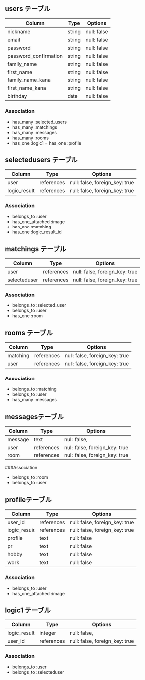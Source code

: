 ## users テーブル

| Column                 | Type   | Options     |
| -----------------------| ------ | ----------- |
| nickname               | string | null: false |
| email                  | string | null: false |
| password               | string | null: false |
| password_confirmation  | string | null: false |
| family_name            | string | null: false |
| first_name             | string | null: false |
| family_name_kana       | string | null: false |
| first_name_kana        | string | null: false |
| birthday               | date   | null: false |


### Association

- has_many :selected_users
- has_many :matchings
- has_many :messages
- has_many :rooms
- has_one  :logic1
= has_one  :profile


## selectedusers テーブル 

| Column          | Type      | Options                        |
| --------------- | --------- | ------------------------------ |
| user            | references| null: false, foreign_key: true |
| logic_result    | references| null: false, foreign_key: true |


### Association

- belongs_to :user
- has_one_attached :image
- has_one :matching
- has_one :logic_result_id


## matchings テーブル

| Column       | Type       | Options                        |
| ------------ | ---------- | ------------------------------ |
| user         | references | null: false, foreign_key: true |
| selecteduser| references | null: false, foreign_key: true |


### Association

- belongs_to :selected_user
- belongs_to :user
- has_one :room


## rooms テーブル

| Column         | Type       | Options                        |
| -------------- | ---------- | ------------------------------ |
| matching       | references | null: false, foreign_key: true |
| user           | references | null: false, foreign_key: true |

### Association

- belongs_to :matching
- belongs_to :user
- has_many :messages


## messagesテーブル

| Column       | Type       | Options                        |
| ------------ | ---------- | ------------------------------ |
| message      | text       | null: false,                   |
| user         | references | null: false, foreign_key: true |
| room         | references | null: false, foreign_key: true |

###Association

- belongs_to :room
- belongs_to :user



## profileテーブル

| Column          | Type      | Options                        |
| --------------- | --------- | ------------------------------ |
| user_id          | references| null: false, foreign_key: true |
| logic_result    | references| null: false, foreign_key: true |
| profile         | text      | null: false                    |
| pr              | text      | null: false                    |
| hobby           | text      | null: false                    |
| work            | text      | null: false                    |


### Association

- belongs_to :user
- has_one_attached :image


## logic1 テーブル

| Column         | Type       | Options                        |
| -------------- | ---------- | ------------------------------ |
| logic_result   | integer    | null: false,                   |
| user_id           | references | null: false, foreign_key: true |

### Association

- belongs_to :user
- belongs_to :selecteduser
